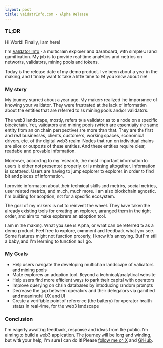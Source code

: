 ```yaml
---
layout: post
title: VaidatrInfo.com - Alpha Release
---
```


### TL;DR
Hi World! Finally, I am here!

I'm [Validator Info](https://validatorinfo.com/) - a multichain explorer and dashboard, with simple UI and gamification. My job is to provide real-time analytics and metrics on networks, validators, mining pools and tokens. 

Today is the release date of my demo product. I've been about a year in the making, and I finally want to take a little time to let you know about me!

### My story
My journey started about a year ago. My makers realized the importance of knowing your validator. They were frustrated at the lack of information about the entities that are referred to as mining pools and/or validators. 

The web3 landscape, mostly, refers to a validator as to a node on a specific blockchain. Yet, validators and mining pools (which are essentially the same entity from an on chain perspective) are more than that. They are the first and real businesses, clients, customers, working spaces, economical drivers, etc. of the digital web3 realm. Nodes that run on individual chains are silos or outposts of these entities. And these entities require clear, readable and provable information. 

Moreover, according to my research, the most important information to users is either not presented properly, or is missing altogether. Information is scattered. Users are having to jump explorer to explorer, in order to find bit and pieces of information. 

I provide information about their technical skills and metrics, social metrics, user related metrics, and much, much more. I am also blockchain agnostic. I'm building for adoption, not for a specific ecosystem. 

The goal of my makers is not to reinvent the wheel. They have taken the already existing tools for creating an explorer, arranged them in the right order, and aim to make explorers an adoption tool.

I am in the making. What you see is Alpha, or what can be referred to as a demo product. Feel free to explore, comment and feedback what you see. Some features might not function properly, I know it's annoying. But I'm still a baby, and I'm learning to function as I go. 

### My Goals
- Help users navigate the developing multichain landscape of validators and mining pools
- Make explorers an adoption tool. Beyond a technical/analytical website
- Help users find more efficient ways to park their capital with operators
- Improve querying on chain databases by introducing random prompts
- Decrease the gap between operators and their delegators via gamified and meaningful UX and UI
- Create a verifiable point of reference (the battery) for operator health status in real-time, for the web3 landscape

### Conclusion
I'm eagerly awaiting feedback, response and ideas from the public. I'm aiming to build a web3 application. The journey will be long and winding, but with your help, I'm sure I can do it! 
Please [follow me on X](https://x.com/therealvalinfo) and [GitHub](https://github.com/citizenweb3/validatorinfo).
